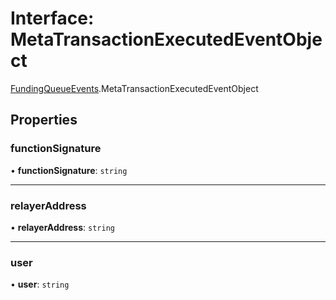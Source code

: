 # Interface: MetaTransactionExecutedEventObject

[FundingQueueEvents](../modules/FundingQueueEvents.md).MetaTransactionExecutedEventObject

## Properties

### functionSignature

• **functionSignature**: `string`

___

### relayerAddress

• **relayerAddress**: `string`

___

### user

• **user**: `string`
